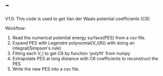 # -
V1.0:
This code is used to get Van der Waals potential coefficients (C6)

Workflow:
1. Read the numerical potential energy surface(PES) from a csv file.
2. Expand PES with Legendre polynomial(V_l(R)) with doing an integral(Simpson's rule)
3. Fitting each V_l to get C6 by function 'polyfit' from numpy
4. Extrapolate PES at long distance with C6 coefficients to reconstruct the PES
5. Write the new PES into a csv file.


